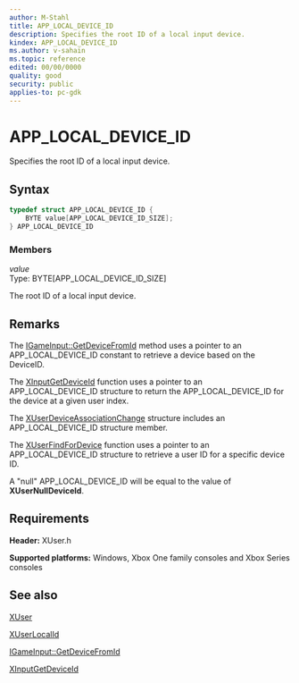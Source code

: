 ```yaml
---
author: M-Stahl
title: APP_LOCAL_DEVICE_ID
description: Specifies the root ID of a local input device.
kindex: APP_LOCAL_DEVICE_ID
ms.author: v-sahain
ms.topic: reference
edited: 00/00/0000
quality: good
security: public
applies-to: pc-gdk
---
```


# APP_LOCAL_DEVICE_ID  

Specifies the root ID of a local input device.  

## Syntax  
  
```cpp
typedef struct APP_LOCAL_DEVICE_ID {  
    BYTE value[APP_LOCAL_DEVICE_ID_SIZE];  
} APP_LOCAL_DEVICE_ID  
```
  
### Members  
  
*value*  
Type: BYTE[APP_LOCAL_DEVICE_ID_SIZE]  
  
The root ID of a local input device.  
  
## Remarks

The [IGameInput::GetDeviceFromId](../../../input/gameinput/interfaces/igameinput/methods/igameinput_finddevicefromid.md) method uses a pointer to an APP_LOCAL_DEVICE_ID constant to retrieve a device based on the DeviceID.

The [XInputGetDeviceId](../../../input/xinputongameinput/functions/xinputgetdeviceid.md) function uses a pointer to an APP_LOCAL_DEVICE_ID structure to return the APP_LOCAL_DEVICE_ID for the device at a given user index.

The [XUserDeviceAssociationChange](xuserdeviceassociationchange.md) structure includes an APP_LOCAL_DEVICE_ID structure member.

The [XUserFindForDevice](../functions/xuserfindfordevice.md) function uses a pointer to an APP_LOCAL_DEVICE_ID structure to retrieve a user ID for a specific device ID.

A "null" APP_LOCAL_DEVICE_ID will be equal to the value of **XUserNullDeviceId**.

## Requirements  
  
**Header:** XUser.h
  
**Supported platforms:** Windows, Xbox One family consoles and Xbox Series consoles  
  
## See also

[XUser](../xuser_members.md)  

[XUserLocalId](xuserlocalid.md)
  
[IGameInput::GetDeviceFromId](../../../input/gameinput/interfaces/igameinput/methods/igameinput_finddevicefromid.md)

[XInputGetDeviceId](../../../input/xinputongameinput/functions/xinputgetdeviceid.md)